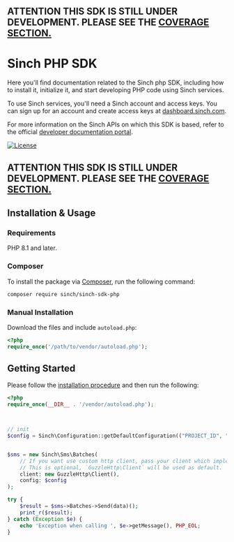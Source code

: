 ## ATTENTION THIS SDK IS STILL UNDER DEVELOPMENT. PLEASE SEE THE  [COVERAGE SECTION.](#Coverage)

# Sinch PHP SDK

Here you'll find documentation related to the Sinch php SDK, including how to install it, initialize it, and start developing PHP code using Sinch services.

To use Sinch services, you'll need a Sinch account and access keys. You can sign up for an account and create access keys at  [dashboard.sinch.com](https://dashboard.sinch.com).

For more information on the Sinch APIs on which this SDK is based, refer to the official [developer documentation portal](https://developers.sinch.com/).

[![License](https://img.shields.io/badge/License-Apache_2.0-blue.svg)](https://github.com/sinch/sinch-sdk-dotnet/blob/main/LICENSE)


## ATTENTION THIS SDK IS STILL UNDER DEVELOPMENT. PLEASE SEE THE  [COVERAGE SECTION.](#Coverage)


## Installation & Usage

### Requirements

PHP 8.1 and later.

### Composer

To install the package via [Composer](https://getcomposer.org/), run the following command:

```bash
composer require sinch/sinch-sdk-php
```

### Manual Installation

Download the files and include `autoload.php`:

```php
<?php
require_once('/path/to/vendor/autoload.php');
```

## Getting Started

Please follow the [installation procedure](#installation--usage) and then run the following:

```php
<?php
require_once(__DIR__ . '/vendor/autoload.php');



// init
$config = Sinch\Configuration::getDefaultConfiguration(("PROJECT_ID", "CLIENT_ID", "CLIENT_SECRET", "REGION"));


$sms = new Sinch\Sms\Batches(
    // If you want use custom http client, pass your client which implements `GuzzleHttp\ClientInterface`.
    // This is optional, `GuzzleHttp\Client` will be used as default.
    client: new GuzzleHttp\Client(),
    config: $config
);

try {
    $result = $sms->Batches->Send(data)();
    print_r($result);
} catch (Exception $e) {
    echo 'Exception when calling ', $e->getMessage(), PHP_EOL;
}

```
